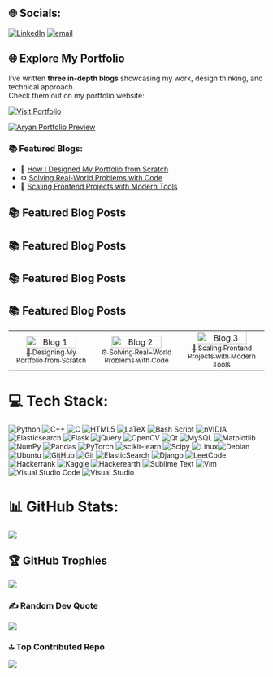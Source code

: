 

<!--
**Anchor27/Anchor27** is a ✨ _special_ ✨ repository because its `README.md` (this file) appears on your GitHub profile.

Here are some ideas to get you started:

- 🔭 I’m currently working on ...
- 🌱 I’m currently learning ...
- 👯 I’m looking to collaborate on ...
- 🤔 I’m looking for help with ...
- 💬 Ask me about ...
- 📫 How to reach me: ...
- 😄 Pronouns: ...
- ⚡ Fun fact: ...
-->


## 🌐 Socials:
[![LinkedIn](https://img.shields.io/badge/LinkedIn-%230077B5.svg?logo=linkedin&logoColor=white)](https://linkedin.com/in/https://www.linkedin.com/in/aryan--joshi/) 
[![email](https://img.shields.io/badge/Email-D14836?logo=gmail&logoColor=white)](mailto:aryan.joshi.cs@gmail.com) 

## 🌐 Explore My Portfolio

I’ve written **three in-depth blogs** showcasing my work, design thinking, and technical approach.  
Check them out on my portfolio website:

[![Visit Portfolio](https://img.shields.io/badge/Visit%20Portfolio-000000?style=for-the-badge&logo=google-chrome&logoColor=white)]([https://www.aryan.com](https://sites.google.com/view/aryan-joshi/))

[![Aryan Portfolio Preview](https://github.com/Anchor27/Projects-Data-Repo/blob/main/AUTOGEN%20LOGO%20LARGE.png)]([https://www.aryan.com](https://sites.google.com/view/aryan-joshi/))

### 📚 Featured Blogs:
- 🧠 [How I Designed My Portfolio from Scratch](https://www.aryan.com/blog/design-process)
- ⚙️ [Solving Real-World Problems with Code](https://www.aryan.com/blog/problem-solving)
- 🚀 [Scaling Frontend Projects with Modern Tools](https://www.aryan.com/blog/frontend-tools)

<h2>📚 Featured Blog Posts</h2>

<!-- TESTING -->

<h2>📚 Featured Blog Posts</h2>

## 📚 Featured Blog Posts

<h2>📚 Featured Blog Posts</h2>

<table width="100%">
  <tr>
    <td align="center" width="33%">
      <a href="https://www.aryan.com/blog/design-process">
        <img src="https://github.com/Anchor27/Projects-Data-Repo/raw/main/AUTOGEN%20LOGO%20LARGE.png" width="80%" alt="Blog 1"/><br/>
        <sub>🧠 Designing My Portfolio from Scratch</sub>
      </a>
    </td>
    <td align="center" width="33%">
      <a href="https://www.aryan.com/blog/problem-solving">
        <img src="https://github.com/Anchor27/Projects-Data-Repo/raw/main/AUTOGEN%20LOGO%20LARGE.png" width="80%" alt="Blog 2"/><br/>
        <sub>⚙️ Solving Real-World Problems with Code</sub>
      </a>
    </td>
    <td align="center" width="33%">
      <a href="https://www.aryan.com/blog/frontend-tools">
        <img src="https://github.com/Anchor27/Projects-Data-Repo/raw/main/AUTOGEN%20LOGO%20LARGE.png" width="80%" alt="Blog 3"/><br/>
        <sub>🚀 Scaling Frontend Projects with Modern Tools</sub>
      </a>
    </td>
  </tr>
</table>








# 💻 Tech Stack:
 ![Python](https://img.shields.io/badge/python-3670A0?style=for-the-badge&logo=python&logoColor=ffdd54)
 ![C++](https://img.shields.io/badge/c++-%2300599C.svg?style=for-the-badge&logo=c%2B%2B&logoColor=white)
![C](https://img.shields.io/badge/c-%2300599C.svg?style=for-the-badge&logo=c&logoColor=white)  ![HTML5](https://img.shields.io/badge/html5-%23E34F26.svg?style=for-the-badge&logo=html5&logoColor=white) ![LaTeX](https://img.shields.io/badge/latex-%23008080.svg?style=for-the-badge&logo=latex&logoColor=white) ![Bash Script](https://img.shields.io/badge/bash_script-%23121011.svg?style=for-the-badge&logo=gnu-bash&logoColor=white) ![nVIDIA](https://img.shields.io/badge/cuda-000000.svg?style=for-the-badge&logo=nVIDIA&logoColor=green) ![Elasticsearch](https://img.shields.io/badge/elasticsearch-%230377CC.svg?style=for-the-badge&logo=elasticsearch&logoColor=white) ![Flask](https://img.shields.io/badge/flask-%23000.svg?style=for-the-badge&logo=flask&logoColor=white) ![jQuery](https://img.shields.io/badge/jquery-%230769AD.svg?style=for-the-badge&logo=jquery&logoColor=white) ![OpenCV](https://img.shields.io/badge/opencv-%23white.svg?style=for-the-badge&logo=opencv&logoColor=white) ![Qt](https://img.shields.io/badge/Qt-%23217346.svg?style=for-the-badge&logo=Qt&logoColor=white) ![MySQL](https://img.shields.io/badge/mysql-4479A1.svg?style=for-the-badge&logo=mysql&logoColor=white) ![Matplotlib](https://img.shields.io/badge/Matplotlib-%23ffffff.svg?style=for-the-badge&logo=Matplotlib&logoColor=black) ![NumPy](https://img.shields.io/badge/numpy-%23013243.svg?style=for-the-badge&logo=numpy&logoColor=white) ![Pandas](https://img.shields.io/badge/pandas-%23150458.svg?style=for-the-badge&logo=pandas&logoColor=white) ![PyTorch](https://img.shields.io/badge/PyTorch-%23EE4C2C.svg?style=for-the-badge&logo=PyTorch&logoColor=white) ![scikit-learn](https://img.shields.io/badge/scikit--learn-%23F7931E.svg?style=for-the-badge&logo=scikit-learn&logoColor=white) ![Scipy](https://img.shields.io/badge/SciPy-%230C55A5.svg?style=for-the-badge&logo=scipy&logoColor=%white) 
![Linux](https://img.shields.io/badge/Linux-FCC624?style=for-the-badge&logo=linux&logoColor=black)![Debian](https://img.shields.io/badge/Debian-D70A53?style=for-the-badge&logo=debian&logoColor=white)![Ubuntu](https://img.shields.io/badge/Ubuntu-E95420?style=for-the-badge&logo=ubuntu&logoColor=white)
![GitHub](https://img.shields.io/badge/github-%23121011.svg?style=for-the-badge&logo=github&logoColor=white) ![Git](https://img.shields.io/badge/git-%23F05033.svg?style=for-the-badge&logo=git&logoColor=white) ![ElasticSearch](https://img.shields.io/badge/-ElasticSearch-005571?style=for-the-badge&logo=elasticsearch)
![Django](https://img.shields.io/badge/django-%23092E20.svg?style=for-the-badge&logo=django&logoColor=white)
![LeetCode](https://img.shields.io/badge/LeetCode-000000?style=for-the-badge&logo=LeetCode&logoColor=#d16c06)
![Hackerrank](https://img.shields.io/badge/-Hackerrank-2EC866?style=for-the-badge&logo=HackerRank&logoColor=white)
![Kaggle](https://img.shields.io/badge/Kaggle-035a7d?style=for-the-badge&logo=kaggle&logoColor=white)
![Hackerearth](https://img.shields.io/badge/HackerEarth-%232C3454.svg?&style=for-the-badge&logo=HackerEarth&logoColor=Blue)
![Sublime Text](https://img.shields.io/badge/sublime_text-%23575757.svg?style=for-the-badge&logo=sublime-text&logoColor=important)
	![Vim](https://img.shields.io/badge/VIM-%2311AB00.svg?style=for-the-badge&logo=vim&logoColor=white)
 ![Visual Studio Code](https://img.shields.io/badge/Visual%20Studio%20Code-0078d7.svg?style=for-the-badge&logo=visual-studio-code&logoColor=white)
 ![Visual Studio](https://img.shields.io/badge/Visual%20Studio-5C2D91.svg?style=for-the-badge&logo=visual-studio&logoColor=white)
 


# 📊 GitHub Stats:
![](https://github-readme-stats.vercel.app/api/top-langs/?username=Anchor27&theme=dark&hide_border=false&include_all_commits=true&count_private=true&layout=compact)

## 🏆 GitHub Trophies
![](https://github-profile-trophy.vercel.app/?username=Anchor27&theme=onedark&no-frame=false&no-bg=true&margin-w=4)

### ✍️ Random Dev Quote
![](https://quotes-github-readme.vercel.app/api?type=horizontal&theme=radical)

### 🔝 Top Contributed Repo
![](https://github-contributor-stats.vercel.app/api?username=Anchor27&limit=5&theme=dark&combine_all_yearly_contributions=true)

<!-- Proudly created with GPRM ( https://gprm.itsvg.in ) -->

